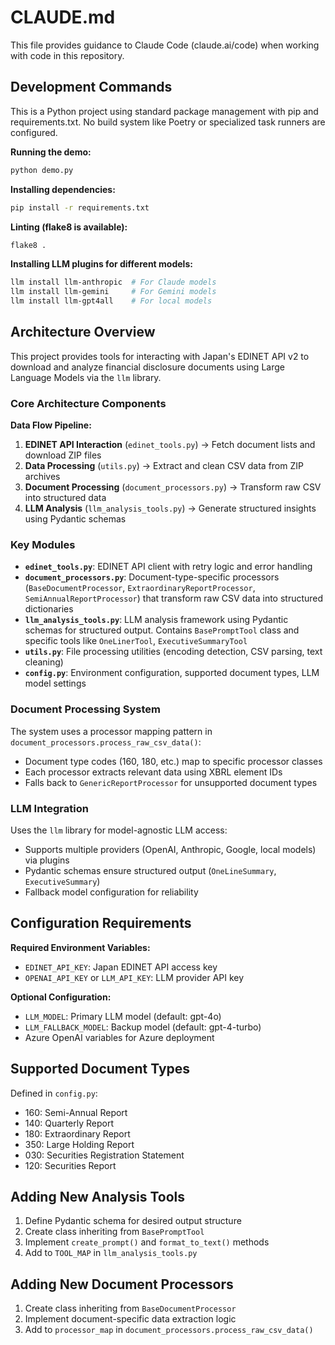 # CLAUDE.md

This file provides guidance to Claude Code (claude.ai/code) when working with code in this repository.

## Development Commands

This is a Python project using standard package management with pip and requirements.txt. No build system like Poetry or specialized task runners are configured.

**Running the demo:**
```bash
python demo.py
```

**Installing dependencies:**
```bash
pip install -r requirements.txt
```

**Linting (flake8 is available):**
```bash
flake8 .
```

**Installing LLM plugins for different models:**
```bash
llm install llm-anthropic  # For Claude models
llm install llm-gemini     # For Gemini models
llm install llm-gpt4all    # For local models
```

## Architecture Overview

This project provides tools for interacting with Japan's EDINET API v2 to download and analyze financial disclosure documents using Large Language Models via the `llm` library.

### Core Architecture Components

**Data Flow Pipeline:**
1. **EDINET API Interaction** (`edinet_tools.py`) → Fetch document lists and download ZIP files
2. **Data Processing** (`utils.py`) → Extract and clean CSV data from ZIP archives
3. **Document Processing** (`document_processors.py`) → Transform raw CSV into structured data
4. **LLM Analysis** (`llm_analysis_tools.py`) → Generate structured insights using Pydantic schemas

### Key Modules

- **`edinet_tools.py`**: EDINET API client with retry logic and error handling
- **`document_processors.py`**: Document-type-specific processors (`BaseDocumentProcessor`, `ExtraordinaryReportProcessor`, `SemiAnnualReportProcessor`) that transform raw CSV data into structured dictionaries
- **`llm_analysis_tools.py`**: LLM analysis framework using Pydantic schemas for structured output. Contains `BasePromptTool` class and specific tools like `OneLinerTool`, `ExecutiveSummaryTool`
- **`utils.py`**: File processing utilities (encoding detection, CSV parsing, text cleaning)
- **`config.py`**: Environment configuration, supported document types, LLM model settings

### Document Processing System

The system uses a processor mapping pattern in `document_processors.process_raw_csv_data()`:
- Document type codes (160, 180, etc.) map to specific processor classes
- Each processor extracts relevant data using XBRL element IDs
- Falls back to `GenericReportProcessor` for unsupported document types

### LLM Integration

Uses the `llm` library for model-agnostic LLM access:
- Supports multiple providers (OpenAI, Anthropic, Google, local models) via plugins
- Pydantic schemas ensure structured output (`OneLineSummary`, `ExecutiveSummary`)
- Fallback model configuration for reliability

## Configuration Requirements

**Required Environment Variables:**
- `EDINET_API_KEY`: Japan EDINET API access key
- `OPENAI_API_KEY` or `LLM_API_KEY`: LLM provider API key

**Optional Configuration:**
- `LLM_MODEL`: Primary LLM model (default: gpt-4o)
- `LLM_FALLBACK_MODEL`: Backup model (default: gpt-4-turbo)
- Azure OpenAI variables for Azure deployment

## Supported Document Types

Defined in `config.py`:
- 160: Semi-Annual Report
- 140: Quarterly Report  
- 180: Extraordinary Report
- 350: Large Holding Report
- 030: Securities Registration Statement
- 120: Securities Report

## Adding New Analysis Tools

1. Define Pydantic schema for desired output structure
2. Create class inheriting from `BasePromptTool`
3. Implement `create_prompt()` and `format_to_text()` methods
4. Add to `TOOL_MAP` in `llm_analysis_tools.py`

## Adding New Document Processors

1. Create class inheriting from `BaseDocumentProcessor`
2. Implement document-specific data extraction logic
3. Add to `processor_map` in `document_processors.process_raw_csv_data()`
